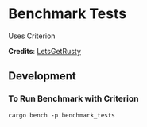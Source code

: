# Benchmark Tests

Uses Criterion

**Credits**: [LetsGetRusty](https://youtu.be/eIB3Pd5LBkc)

## Development

### To Run Benchmark with Criterion

```shell
cargo bench -p benchmark_tests
```
